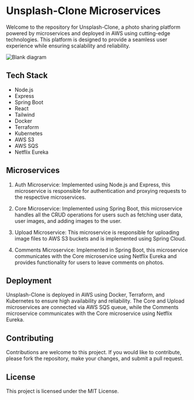 # Unsplash-Clone Microservices 

Welcome to the repository for Unsplash-Clone, a photo sharing platform powered by microservices and deployed in AWS using cutting-edge technologies. This platform is designed to provide a seamless user experience while ensuring scalability and reliability.


![Blank diagram](https://user-images.githubusercontent.com/116954249/218667872-7d96363a-f585-467b-846f-304cf73a6569.png)

## Tech Stack

-   Node.js
-   Express
-   Spring Boot
-   React
-   Tailwind
-   Docker
-   Terraform
-   Kubernetes
-   AWS S3
-   AWS SQS
-   Netflix Eureka

## Microservices

1.  Auth Microservice: Implemented using Node.js and Express, this microservice is responsible for authentication and proxying requests to the respective microservices.
    
2.  Core Microservice: Implemented using Spring Boot, this microservice handles all the CRUD operations for users such as fetching user data, user images, and adding images to the user.
    
3.  Upload Microservice: This microservice is responsible for uploading image files to AWS S3 buckets and is implemented using Spring Cloud.
    
4.  Comments Microservice: Implemented in Spring Boot, this microservice communicates with the Core microservice using Netflix Eureka and provides functionality for users to leave comments on photos.
    

## Deployment

Unsplash-Clone is deployed in AWS using Docker, Terraform, and Kubernetes to ensure high availability and reliability. The Core and Upload microservices are connected via AWS SQS queue, while the Comments microservice communicates with the Core microservice using Netflix Eureka.

## Contributing

Contributions are welcome to this project. If you would like to contribute, please fork the repository, make your changes, and submit a pull request.

## License

This project is licensed under the MIT License.
